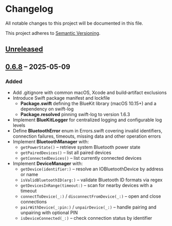 # Changelog

All notable changes to this project will be documented in this file.

This project adheres to [Semantic Versioning](https://semver.org/spec/v2.0.0.html).

## [Unreleased]

## [0.6.8] – 2025-05-09

### Added
- Add .gitignore with common macOS, Xcode and build‐artifact exclusions  
- Introduce Swift package manifest and lockfile  
  - **Package.swift** defining the BlueKit library (macOS 10.15+) and a dependency on swift-log  
  - **Package.resolved** pinning swift-log to version 1.6.3  
- Implement **BlueKitLogger** for centralized logging and configurable log levels  
- Define **BluetoothError** enum in Errors.swift covering invalid identifiers, connection failures, timeouts, missing data and other operation errors  
- Implement **BluetoothManager** with:  
  - `getPowerState()` – retrieve system Bluetooth power state  
  - `getPairedDevices()` – list all paired devices  
  - `getConnectedDevices()` – list currently connected devices  
- Implement **DeviceManager** with:  
  - `getDevice(identifier:)` – resolve an IOBluetoothDevice by address or name  
  - `isValidBluetoothID(arg:)` – validate Bluetooth ID formats via regex  
  - `getDevicesInRange(timeout:)` – scan for nearby devices with a timeout  
  - `connectToDevice(_:)` / `disconnectFromDevice(_:)` – open and close connections  
  - `pairWithDevice(_:pin:)` / `unpairDevice(_:)` – handle pairing and unpairing with optional PIN  
  - `isDeviceConnected(_:)` – check connection status by identifier  

[Unreleased]: https://github.com/philocalyst/blueboy/compare/v0.6.8...HEAD
[0.6.8]: https://github.com/<owner>/<repo>/compare/...v0.6.8
